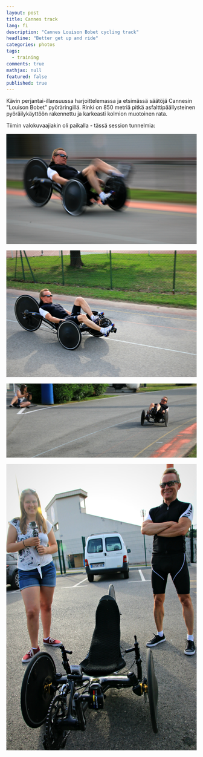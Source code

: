 ```yaml
---
layout: post
title: Cannes track
lang: fi
description: "Cannes Louison Bobet cycling track"
headline: "Better get up and ride"
categories: photos
tags: 
  - training
comments: true
mathjax: null
featured: false
published: true
---
```


Kävin perjantai-illansuussa harjoittelemassa ja etsimässä säätöjä Cannesin "Louison Bobet" pyöräringillä. 
Rinki on 850 metriä pitkä asfalttipäällysteinen pyöräilykäyttöön rakennettu ja karkeasti 
kolmion muotoinen rata. 

Tiimin valokuvaajiakin oli paikalla - tässä session tunnelmia:

![Cannes Louison Bobet 1](/images/2016May/IMG_7081.jpg)

![Cannes Louison Bobet 2](/images/2016May/IMG_7111.jpg)

![Cannes Louison Bobet 3](/images/2016May/IMG_7121.jpg)

![Cannes Louison Bobet 4](/images/2016May/IMG_7159.jpg)

